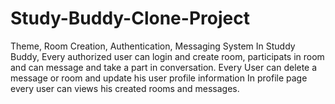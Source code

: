 # Study-Buddy-Clone-Project
Theme, Room Creation, Authentication, Messaging System 
In Studdy Buddy, Every authorized user can login and create room, participats in room and can message and take a part in conversation.
Every User can delete a message or room and update his user profile information
In profile page every user can views his  created rooms and messages.
